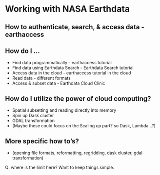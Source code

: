 # Working with NASA Earthdata

## How to authenticate, search, & access data - earthaccess

## How do I …
- Find data programmatically - earthaccess tutorial 
- Find data using Earthdata Search - Earthdata Search tutorial
- Access data in the cloud - earthaccess tutorial in the cloud
- Read data - different formats
- Access & subset data - Earthdata Cloud Clinic

## How do I utilize the power of cloud computing?
- Spatial subsetting and reading directly into memory
- Spin up Dask cluster
- GDAL transformation
- (Maybe these could focus on the Scaling up part? so Dask, Lambda ..?)

## More specific how to’s? 
- (opening file formats, reformatting, regridding, dask cluster, gdal transformation) 

Q: where is the limit here? Want to keep things simple.
